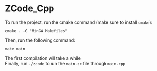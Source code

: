 # ZCode_Cpp
To run the project, run the cmake command (make sure to install `cmake`):
```
cmake . -G "MinGW Makefiles"
```
Then, run the following command:
```
make main
```
The first compilation will take a while<br />
Finally, run `./zcode` to run the `main.zc` file through `main.cpp`
